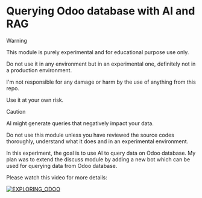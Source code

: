 # Querying Odoo database with AI and RAG
> [!WARNING]
> This module is purely experimental and for educational purpose use only.
>
> Do not use it in any environment but in an experimental one, definitely not in a production environment.
>
> I'm not responsible for any damage or harm by the use of anything from this repo.
>
> Use it at your own risk.

> [!CAUTION]
> AI might generate queries that negatively impact your data.
>
> Do not use this module unless you have reviewed the source codes thoroughly, understand what it does and in an experimental environment.

In this experiment, the goal is to use AI to query data on Odoo database. My plan was to extend the discuss module by adding a new bot which can be used for querying data from Odoo database.

Please watch this video for more details:

[![EXPLORING_ODOO](https://img.youtube.com/vi/AfVAMWei_7k/0.jpg)](https://www.youtube.com/watch?v=AfVAMWei_7k)

